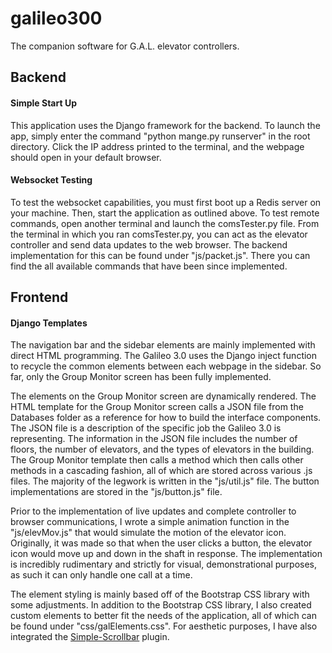 # galileo300
The companion software for G.A.L. elevator controllers.

## Backend
#### Simple Start Up
This application uses the Django framework for the backend. To launch the app, simply enter the command "python mange.py runserver" 
in the root directory. Click the IP address printed to the terminal, and the webpage should open in your default browser. 

#### Websocket Testing
To test the websocket capabilities, you must first boot up a Redis server on your machine. Then, start the application as outlined
above. To test remote commands, open another terminal and launch the comsTester.py file. From the terminal in which you ran comsTester.py,
you can act as the elevator controller and send data updates to the web browser. The backend implementation for this can be found under
"js/packet.js". There you can find the all available commands that have been since implemented. 

## Frontend
#### Django Templates
The navigation bar and the sidebar elements are mainly implemented with direct HTML programming. The Galileo 3.0 uses the Django inject 
function to recycle the common elements between each webpage in the sidebar. So far, only the Group Monitor screen has been fully 
implemented. 

The elements on the Group Monitor screen are dynamically rendered. The HTML template for the Group Monitor screen calls a JSON file from
the Databases folder as a reference for how to build the interface components. The JSON file is a description of the specific job the
Galileo 3.0 is representing. The information in the JSON file includes the number of floors, the number of elevators, and the types of
elevators in the building. The Group Monitor template then calls a method which then calls other methods in a cascading fashion, all of 
which are stored across various .js files. The majority of the legwork is written in the "js/util.js" file. The button implementations are 
stored in the "js/button.js" file. 

Prior to the implementation of live updates and complete controller to browser communications, I wrote a simple animation function in the 
"js/elevMov.js" that would simulate the motion of the elevator icon. Originally, it was made so that when the user clicks a button, the
elevator icon would move up and down in the shaft in response. The implementation is incredibly rudimentary and strictly for visual,
demonstrational purposes, as such it can only handle one call at a time. 

The element styling is mainly based off of the Bootstrap CSS library with some adjustments. In addition to the Bootstrap CSS library, I 
also created custom elements to better fit the needs of the application, all of which can be found under "css/galElements.css". For 
aesthetic purposes, I have also integrated the [Simple-Scrollbar](https://github.com/buzinas/simple-scrollbar) plugin. 
